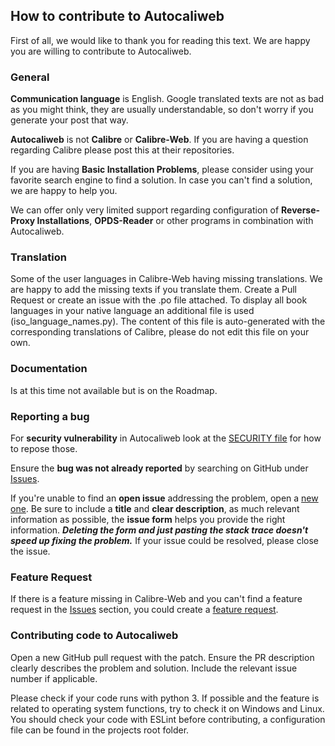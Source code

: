 ## How to contribute to Autocaliweb

First of all, we would like to thank you for reading this text. We are happy you are willing to contribute to Autocaliweb.

### **General**

**Communication language** is English. Google translated texts are not as bad as you might think, they are usually understandable, so don't worry if you generate your post that way.

**Autocaliweb** is not **Calibre** or **Calibre-Web**. If you are having a question regarding Calibre please post this at their repositories.

If you are having **Basic Installation Problems**, please consider using your favorite search engine to find a solution. In case you can't find a solution, we are happy to help you.

We can offer only very limited support regarding configuration of **Reverse-Proxy Installations**, **OPDS-Reader** or other programs in combination with Autocaliweb.

### **Translation**

Some of the user languages in Calibre-Web having missing translations. We are happy to add the missing texts if you translate them. Create a Pull Request or create an issue with the .po file attached. To display all book languages in your native language an additional file is used (iso_language_names.py). The content of this file is auto-generated with the corresponding translations of Calibre, please do not edit this file on your own.

### **Documentation**

Is at this time not available but is on the Roadmap.

### **Reporting a bug**

For **security vulnerability** in Autocaliweb look at the [SECURITY file](https://github.com/gelbphoenix/autocaliweb/blob/master/SECURITY.md) for how to repose those.

Ensure the **bug was not already reported** by searching on GitHub under [Issues](https://github.com/gelbphoenix/autocaliweb/issues).

If you're unable to find an **open issue** addressing the problem, open a [new one](https://github.com/gelbphoenix/autocaliweb/issues/new/choose). Be sure to include a **title** and **clear description**, as much relevant information as possible, the **issue form** helps you provide the right information. **_Deleting the form and just pasting the stack trace doesn't speed up fixing the problem._** If your issue could be resolved, please close the issue.

### **Feature Request**

If there is a feature missing in Calibre-Web and you can't find a feature request in the [Issues](https://github.com/gelbphoenix/autocaliweb/issues) section, you could create a [feature request](https://github.com/gelbphoenix/autocaliweb/issues/new?template=feature_request.md).

### **Contributing code to Autocaliweb**

Open a new GitHub pull request with the patch. Ensure the PR description clearly describes the problem and solution. Include the relevant issue number if applicable.

Please check if your code runs with python 3. If possible and the feature is related to operating system functions, try to check it on Windows and Linux.
You should check your code with ESLint before contributing, a configuration file can be found in the projects root folder.
